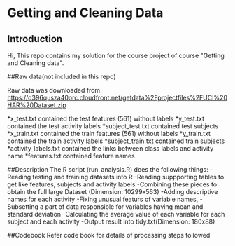 # Getting and Cleaning Data
## Introduction

Hi, This repo contains my solution for the course project of course "Getting and Cleaning data".

##Raw data(not included in this repo)

Raw data was downloaded from https://d396qusza40orc.cloudfront.net/getdata%2Fprojectfiles%2FUCI%20HAR%20Dataset.zip

*x_test.txt contained the test features (561) without labels
*y_test.txt contained the test activity labels
*subject_test.txt contained test subjects
*x_train.txt contained the train features (561) without labels
*y_train.txt contained the train activity labels
*subject_train.txt contained train subjects
*activity_labels.txt contained the links between class labels and activity name
*features.txt contained feature names

##Description
The R script (run_analysis.R) does the following things:
-Reading testing and training datasets into R
-Reading suppporting tables to get like features, subjects and activity labels
-Combining these pieces to obtain the full large Dataset (Dimension: 10299x563)
-Adding descriptive names for each activity
-Fixing unusual featurs of variable names,
-Subsetting a part of data responsible for variables having mean and standard deviation
-Calculating the average value of each variable for each subject and each activity
-Output result into tidy.txt(Dimension: 180x88)

##Codebook
Refer code book for details of processing steps followed


